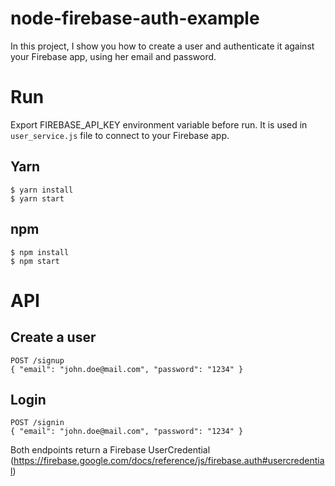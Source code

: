 # node-firebase-auth-example

In this project, I show you how to create a user and authenticate it against your Firebase app, using her email and password.

# Run

Export FIREBASE_API_KEY environment variable before run. It is used in `user_service.js` file to connect to your Firebase app.

## Yarn

```
$ yarn install
$ yarn start
```

## npm

```
$ npm install
$ npm start
```

# API

## Create a user
```
POST /signup
{ "email": "john.doe@mail.com", "password": "1234" }
```

## Login
```
POST /signin
{ "email": "john.doe@mail.com", "password": "1234" }
```

Both endpoints return a Firebase UserCredential (https://firebase.google.com/docs/reference/js/firebase.auth#usercredential)
